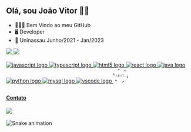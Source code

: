 ## Olá, sou João Vitor 👏🏻
- 🧑🏻‍💻 Bem Vindo ao meu GitHub
- 🖥️ Developer 
- 📕 Uninassau  Junho/2021 - Jan/2023
<div>
  <a href="https://github.com/Juaumvitu4">
  <img height="150em" src="https://github-readme-stats.vercel.app/api?username=Juaumvitu4&show_icons=true&theme=chartreuse-dark&include_all_commits=true&count_private=true"/>
  <img height="150em" src="https://github-readme-stats.vercel.app/api/top-langs/?username=Juaumvitu4&layout=compact&langs_count=7&theme=chartreuse-dark"/>
</div>
<div style="display: inline_block"><br>
  <img src="https://cdn.jsdelivr.net/gh/devicons/devicon/icons/javascript/javascript-original.svg" height="40" width="52" alt="javascript logo"  />
  <img src="https://cdn.jsdelivr.net/gh/devicons/devicon/icons/typescript/typescript-original.svg" height="40" width="52" alt="typescript logo"  />
  <img src="https://cdn.jsdelivr.net/gh/devicons/devicon/icons/html5/html5-original.svg" height="40" width="52" alt="html5 logo"  />
  <img src="https://cdn.jsdelivr.net/gh/devicons/devicon/icons/react/react-original.svg" height="40" width="52" alt="react logo"  />
  <img src="https://cdn.jsdelivr.net/gh/devicons/devicon/icons/java/java-original.svg" height="40" width="52" alt="java logo"  />
  <img src="https://cdn.jsdelivr.net/gh/devicons/devicon/icons/python/python-original.svg" height="40" width="52" alt="python logo"  />
  <img src="https://cdn.jsdelivr.net/gh/devicons/devicon/icons/mysql/mysql-original.svg" height="40" width="52" alt="mysql logo"  />
  <img src="https://cdn.jsdelivr.net/gh/devicons/devicon/icons/vscode/vscode-original.svg" height="40" width="52" alt="vscode logo"  />
  <img src="https://raw.githubusercontent.com/Rohan-Shakya/Rohan-Shakya/master/images/next_logo.png" height="40" width="40" alt="nextjs logo"  />
 
</div>
  
  ##
  
<div>
  
#### Contato
  <a href="https://www.linkedin.com/in/jo%C3%A3o-vitor2465//" target="_blank"><img src="https://img.shields.io/badge/-LinkedIn-%230077B5?style=for-the-badge&logo=linkedin&logoColor=white" target="_blank"></a> 
    
![Snake animation](https://github.com/Juaumvitu4/Juaumvitu4/blob/output/github-contribution-grid-snake.svg)
    
<div>
